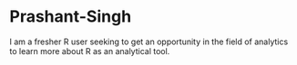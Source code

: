 # Prashant-Singh
I am a fresher R user seeking to get an opportunity in the field of analytics to learn more about R as an analytical tool.

